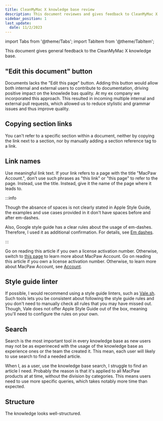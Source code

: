 ```yaml
---
title: CleanMyMac X knowledge base review
description: This document reviewes and gives feedback to CleanMyMac X Knowledge Base
sidebar_position: 1
last_update: 
  date: 11/2/2023
---
```


import Tabs from '@theme/Tabs';
import TabItem from '@theme/TabItem';


This document gives general feedback to the CleanMyMac X knowledge base.

## "Edit this document" button

Documents lacks the "Edit this page" button. Adding this button would allow both internal and external users to contribute to documentation, driving positive impact on the knowlede bas quality.
At my ex company we incorporated this approach. This resulted in incoming multiple internal and external pull requests, which allowed us to reduce stylistic and grammar issues and thus improve quality.

## Copying section links

You can't refer to a specific section within a document, neither by copying the link next to a section, nor by manually adding a section reference tag to a link.

## Link names

Use meaningful link text. If your link refers to a page with the title "MacPaw Account.", don't use such phrases as "this link" or "this page" to refer to the page. Instead, use the title. Instead, give it the name of the page where it leads to.

:::info

Though the absance of spaces is not clearly stated in Apple Style Guide, the examples and use cases provided in it don't have spaces before and after em-dashes.

Also, Google style guide has a clear rules about the usage of em-dashes. Therefore, I used it as additional confirmation. For details, see [Em dashes](https://developers.google.com/style/dashes#em-dashes).

:::

<Tabs>
  <TabItem value="current version" label="❌Current version" >
    Go on reading this article if you own a license activation number. Otherwise, switch to <a href="https://macpaw.com/support/cleanmymac/knowledgebase/macpaw-account">this page</a> to learn more about MacPaw Account. 
  </TabItem>
  <TabItem value="Correct version" label="✔️ Suggested change" default>
    Go on reading this article if you own a license activation number. Otherwise, to learn more about MacPaw Account, see <a href="https://macpaw.com/support/cleanmymac/knowledgebase/macpaw-account">Account</a>.
  </TabItem>
</Tabs>


## Style guide linter

If possible, I would recommend using a style guide linters, such as [Vale.sh](https://vale.sh/). Such tools lets you be consistent about following the style guide rules and you don't need to manually check all rules that you may have missed out.
Though, Vale does not offer Apple Style Guide out of the box, meaning you'll need to configure the rules on your own.

## Search

Search is the most important tool in every knowledge base as new users may not be as experineced with the usage of the knowledge base as experience ones or the team the created it.
This mean, each user will likely to use search to find a needed article.

When I, as a user, use the knowledge base search, I struggle to find an article I need. Probably the reason is that it's applied to all MacPaw products at at time, without the division by categories. 
This means users need to use more specific queries, which takes notably more time than expected.

## Structure

The knowledge looks well-structured.

